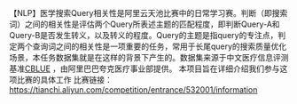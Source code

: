 【NLP】医学搜索Query相关性是阿里云天池比赛中的日常学习赛。判断（即搜索词）之间的相关性是评估两个Query所表述主题的匹配程度，即判断Query-A和Query-B是否发生转义，以及转义的程度。Query的主题是指query的专注点，判定两个查询词之间的相关性是一项重要的任务，常用于长尾query的搜索质量优化场景，本任务数据集就是在这样的背景下产生的。数据集来源于中文医疗信息评测基准[CBLUE](https://tianchi.aliyun.com/cblue) ，由阿里巴巴夸克医疗事业部提供。
本项目旨在详细介绍我们参与这项比赛的具体工作
比赛链接：https://tianchi.aliyun.com/competition/entrance/532001/information

